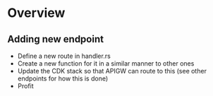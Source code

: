 # Overview

## Adding new endpoint 
 - Define a new route in handler.rs 
 - Create a new function for it in a similar manner to other ones 
 - Update the CDK stack so that APIGW can route to this (see other endpoints for how this is done)
 - Profit